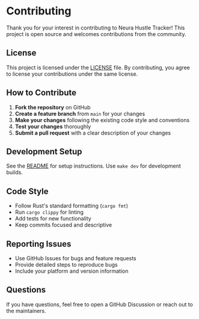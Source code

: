 # Contributing

Thank you for your interest in contributing to Neura Hustle Tracker! This project is open source and welcomes contributions from the community.

## License

This project is licensed under the [LICENSE](LICENSE) file. By contributing, you agree to license your contributions under the same license.

## How to Contribute

1. **Fork the repository** on GitHub
2. **Create a feature branch** from `main` for your changes
3. **Make your changes** following the existing code style and conventions
4. **Test your changes** thoroughly
5. **Submit a pull request** with a clear description of your changes

## Development Setup

See the [README](README.md) for setup instructions. Use `make dev` for development builds.

## Code Style

- Follow Rust's standard formatting (`cargo fmt`)
- Run `cargo clippy` for linting
- Add tests for new functionality
- Keep commits focused and descriptive

## Reporting Issues

- Use GitHub Issues for bugs and feature requests
- Provide detailed steps to reproduce bugs
- Include your platform and version information

## Questions

If you have questions, feel free to open a GitHub Discussion or reach out to the maintainers.